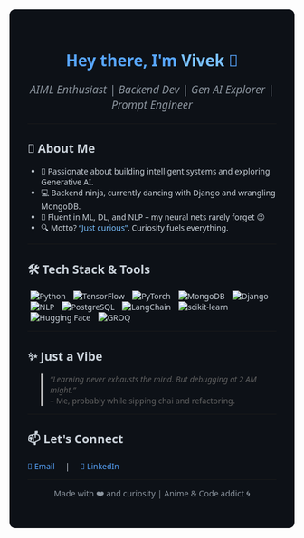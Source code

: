 <!-- Dark background color -->
<div style="background-color:#0d1117; color:#c9d1d9; padding: 2rem; border-radius: 10px; font-family: 'Segoe UI', Tahoma, Geneva, Verdana, sans-serif;">

<h1 align="center" style="color:#58a6ff;">Hey there, I'm <span style="color:#79c0ff;">Vivek</span> 👋</h1>

<p align="center" style="font-style: italic; font-size: 1.2rem; color:#8b949e;">
  AIML Enthusiast | Backend Dev | Gen AI Explorer | Prompt Engineer
</p>

---

## 🚀 About Me

<ul>
  <li>🧠 Passionate about building intelligent systems and exploring Generative AI.</li>
  <li>💻 Backend ninja, currently dancing with Django and wrangling MongoDB.</li>
  <li>🤖 Fluent in ML, DL, and NLP – my neural nets rarely forget 😉</li>
  <li>🔍 Motto? <q style="color:#79c0ff;">Just curious</q>. Curiosity fuels everything.</li>
</ul>

---

## 🛠️ Tech Stack & Tools

<p>
  <img src="https://img.shields.io/badge/-Python-000?&logo=python" alt="Python" title="Python" style="margin: 0 5px;"/>
  <img src="https://img.shields.io/badge/-TensorFlow-000?&logo=tensorflow&logoColor=orange" alt="TensorFlow" title="TensorFlow" style="margin: 0 5px;"/>
  <img src="https://img.shields.io/badge/-PyTorch-000?&logo=pytorch&logoColor=white" alt="PyTorch" title="PyTorch" style="margin: 0 5px;"/>
  <img src="https://img.shields.io/badge/-MongoDB-000?&logo=mongodb&logoColor=white" alt="MongoDB" title="MongoDB" style="margin: 0 5px;"/>
  <img src="https://img.shields.io/badge/-Django-000?&logo=django&logoColor=white" alt="Django" title="Django" style="margin: 0 5px;"/>
  <img src="https://img.shields.io/badge/-NLP-000?&logo=spacy&logoColor=white" alt="NLP" title="NLP" style="margin: 0 5px;"/>
<img src="https://img.shields.io/badge/-PostgreSQL-316192?&logo=postgresql&logoColor=white" alt="PostgreSQL" title="PostgreSQL" style="margin: 0 5px;"/>
<img src="https://img.shields.io/badge/-LangChain-000000?&logo=langchain&logoColor=white" alt="LangChain" title="LangChain" style="margin: 0 5px;"/>
<img src="https://img.shields.io/badge/-scikit--learn-F7931E?&logo=scikit-learn&logoColor=white" alt="scikit-learn" title="scikit-learn" style="margin: 0 5px;"/>
<img src="https://img.shields.io/badge/-Hugging%20Face-FF6C37?&logo=huggingface&logoColor=white" alt="Hugging Face" title="Hugging Face" style="margin: 0 5px;"/>
<img src="https://img.shields.io/badge/-GROQ-000000?&logo=groq&logoColor=white" alt="GROQ" title="GROQ" style="margin: 0 5px;"/>
</p>

---

## ✨ Just a Vibe

> *“Learning never exhausts the mind. But debugging at 2 AM might.”*  
> – Me, probably while sipping chai and refactoring.

---

## 📫 Let's Connect

<p>
  <a href="mailto:vivekkapri5@gmail.com" style="color:#58a6ff; text-decoration:none; margin-right:15px;" title="Email me">
    📧 Email
  </a>
  |
  <a href="https://linkedin.com/in/23viv" style="color:#58a6ff; text-decoration:none; margin-left:15px;" title="LinkedIn">
    🔗 LinkedIn
  </a>
</p>

---

<p align="center" style="color:#8b949e; font-size:0.9rem;">
  Made with ❤️ and curiosity | Anime & Code addict 🌀
</p>

</div>
